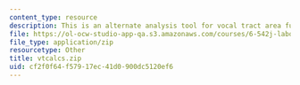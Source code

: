 ```yaml
---
content_type: resource
description: This is an alternate analysis tool for vocal tract area functions.
file: https://ol-ocw-studio-app-qa.s3.amazonaws.com/courses/6-542j-laboratory-on-the-physiology-acoustics-and-perception-of-speech-fall-2005/cf2f0f64f57917ec41d0900dc5120ef6_vtcalcs.zip
file_type: application/zip
resourcetype: Other
title: vtcalcs.zip
uid: cf2f0f64-f579-17ec-41d0-900dc5120ef6
---
```

